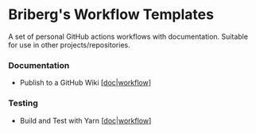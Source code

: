 # Briberg's Workflow Templates
A set of personal GitHub actions workflows with documentation.
Suitable for use in other projects/repositories.

### Documentation

- Publish to a GitHub Wiki \[[doc](https://github.com/brisberg/workflow-templates/workflows/publish-wiki.md)|[workflow](https://github.com/brisberg/workflow-templates/workflows/publish-wiki.yml)]

### Testing

- Build and Test with Yarn \[[doc](https://github.com/brisberg/workflow-templates/workflows/yarn-build-test-lint.md)|[workflow](https://github.com/brisberg/workflow-templates/workflows/yarn-build-test-lint.yml)]

